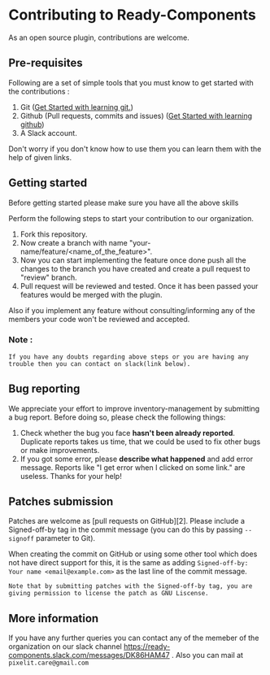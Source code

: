 # Contributing to Ready-Components

As an open source plugin, contributions are welcome.

## Pre-requisites
Following are a set of simple tools that you must know to get started with the contributions : 
1. Git ([Get Started with learning git.](https://www.codecademy.com/learn/learn-git))
2. Github (Pull requests, commits and issues) ([Get Started with learning github](https://guides.github.com/activities/hello-world/))
3. A Slack account.

Don't worry if you don't know how to use them you can learn them with the help of given links.


## Getting started
Before getting started please make sure you have all the above skills

Perform the following steps to start your contribution to our organization.
1. Fork this repository.
5. Now create a branch with name "your-name/feature/<name_of_the_feature>".
6. Now you can start implementing the feature once done push all the changes to the branch you have created and create a pull request to "review" branch.
7. Pull request will be reviewed and tested. Once it has been passed your features would be merged with the plugin.

Also if you implement any feature without consulting/informing any of the members your code won't be reviewed and accepted.

### Note : 
    If you have any doubts regarding above steps or you are having any trouble then you can contact on slack(link below).
    

## Bug reporting

We appreciate your effort to improve inventory-management by submitting a bug report. Before doing so, please check the following things: 

1. Check whether the bug you face **hasn't been already reported**. Duplicate reports takes us time, that we could be used to fix other bugs or make improvements. 
3. If you got some error, please **describe what happened** and add error message. Reports like "I get error when I clicked on some link." are useless. 
Thanks for your help! 


## Patches submission

Patches are welcome as [pull requests on GitHub][2].  Please include a
Signed-off-by tag in the commit message (you can do this by passing `--signoff`
parameter to Git). 

When creating the commit on GitHub or using some other tool which does not have
direct support for this, it is the same as adding 
`Signed-off-by: Your name <email@example.com>`
as the last line of the commit message.

`Note that by submitting patches with the Signed-off-by tag, you are giving
permission to license the patch as GNU Liscense.`



## More information

If you have any further queries you can contact any of the memeber of the organization on our slack channel https://ready-components.slack.com/messages/DK86HAM47 . Also you can mail at `pixelit.care@gmail.com`
